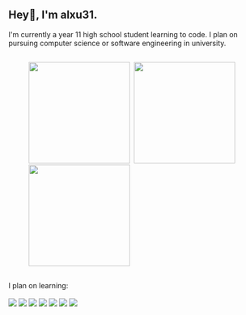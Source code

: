 ## Hey👋, I'm alxu31.
I'm currently a year 11 high school student learning to code. I plan on pursuing computer science or software engineering in university.
##
<figure>
  <kbd> <img src="https://media2.giphy.com/media/v1.Y2lkPTc5MGI3NjExMnFsMTRtdHN4NnZkamRlN3V1ZjN0NWhxa3FpNnU1emIwcXJkcDBjYyZlcD12MV9pbnRlcm5hbF9naWZfYnlfaWQmY3Q9Zw/CuuSHzuc0O166MRfjt/giphy.webp" height="200"> </kbd>
  <kbd> <img src="https://media0.giphy.com/media/v1.Y2lkPTc5MGI3NjExN2l0Ym91NDF6M2x3M2x3eG5paGNpNHU2ZHRudDFiMHVjNDFsNmdxMSZlcD12MV9pbnRlcm5hbF9naWZfYnlfaWQmY3Q9Zw/55itGuoAJiZEEen9gg/giphy.webp" height="200"> </kbd>
  <kbd> <img src="https://media0.giphy.com/media/v1.Y2lkPTc5MGI3NjExMXk4dGtkNHQ1OXJmOGVtaGZwemlhdDI1Z3dtZXdrMGY1amp0em1tNCZlcD12MV9pbnRlcm5hbF9naWZfYnlfaWQmY3Q9Zw/7SrHwak3yoO9a/giphy.webp" height="200"> </kbd>
</figure>
<!--gifs from: https://giphy.com/gifs/pudgypenguins-pudgy-penguin-penguins-CuuSHzuc0O166MRfjt & https://giphy.com/gifs/reaction-55itGuoAJiZEEen9gg & https://giphy.com/gifs/action-7SrHwak3yoO9a-->

##
I plan on learning:<br><br>
<img src="https://img.shields.io/badge/python-3670A0?style=for-the-badge&logo=python&logoColor=ffdd54">
<img src="https://img.shields.io/badge/javascript-%23323330.svg?style=for-the-badge&logo=javascript&logoColor=%23F7DF1E">
<img src="https://img.shields.io/badge/typescript-%23007ACC.svg?style=for-the-badge&logo=typescript&logoColor=white">
<img src="https://img.shields.io/badge/html5-%23E34F26.svg?style=for-the-badge&logo=html5&logoColor=white">
<img src="https://img.shields.io/badge/css3-%231572B6.svg?style=for-the-badge&logo=css3&logoColor=white">
<img src="https://img.shields.io/badge/c++-%2300599C.svg?style=for-the-badge&logo=c%2B%2B&logoColor=white">
<img src="https://img.shields.io/badge/c-%2300599C.svg?style=for-the-badge&logo=c&logoColor=white">
<!--badges from: https://github.com/Ileriayo/markdown-badges-->

##


